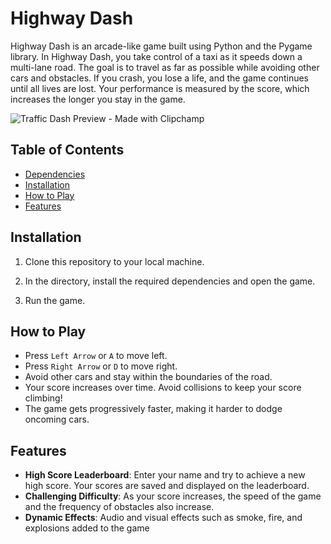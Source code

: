 # Highway Dash

Highway Dash is an arcade-like game built using Python and the Pygame library. In Highway Dash, you take control of a taxi as it speeds down a multi-lane road. The goal is to travel as far as possible while avoiding other cars and obstacles. If you crash, you lose a life, and the game continues until all lives are lost. Your performance is measured by the score, which increases the longer you stay in the game.

![Traffic Dash Preview - Made with Clipchamp](https://github.com/user-attachments/assets/3aaf6dee-8d84-4f9b-be52-140c5b2a34d8)

## Table of Contents

- [Dependencies](#dependencies)
- [Installation](#installation)
- [How to Play](#how-to-play)
- [Features](#features)

## Installation

1. Clone this repository to your local machine.

2. In the directory, install the required dependencies and open the game.

3. Run the game.

## How to Play

- Press `Left Arrow` or `A` to move left. 
- Press `Right Arrow` or `D` to move right.
- Avoid other cars and stay within the boundaries of the road.
- Your score increases over time. Avoid collisions to keep your score climbing!
- The game gets progressively faster, making it harder to dodge oncoming cars.

## Features

- **High Score Leaderboard**: Enter your name and try to achieve a new high score. Your scores are saved and displayed on the leaderboard.
- **Challenging Difficulty**: As your score increases, the speed of the game and the frequency of obstacles also increase.
- **Dynamic Effects**: Audio and visual effects such as smoke, fire, and explosions added to the game
